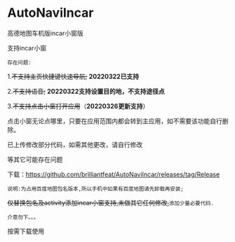 # AutoNaviIncar

高德地图车机版incar小窗版

支持incar小窗

`存在问题:`

1.~~不支持主页快捷键快速导航;~~
**20220322已支持**

2.~~不支持语音;~~
**20220322支持设置目的地，不支持途径点**

3.~~不支持点击小窗打开应用~~（**20220326更新支持**）

点击小窗无论点哪里，只要在应用范围内都会转到主应用，如不需要该功能自行删除。


已上传修改部分代码，如需其他更改，请自行修改


等其它可能存在问题

下载：https://github.com/brilliantfeat/AutoNaviIncar/releases/tag/Release

`说明:为占用百度地图包名版本,所以手机中如果有百度地图请先卸载再安装;`

~~仅替换包名及activity添加incar小窗支持,未做其它任何修改,~~`添加少量必要代码.`

`介意勿下。。。`



按需下载使用
